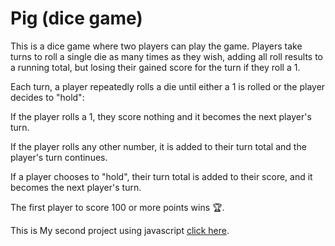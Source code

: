 # Pig (dice game)
This is a dice game where two players can play the game. Players take turns to roll a single die as many times as they wish, adding all roll results to a running total, but losing their gained score for the turn if they roll a 1.

Each turn, a player repeatedly rolls a die until either a 1 is rolled or the player decides to "hold":

If the player rolls a 1, they score nothing and it becomes the next player's turn.

If the player rolls any other number, it is added to their turn total and the player's turn continues.

If a player chooses to "hold", their turn total is added to their score, and it becomes the next player's turn.

The first player to score 100 or more points wins 🏆.

This is My second project using javascript [click here](https://pooj123-a.github.io/Pig-Game/).
